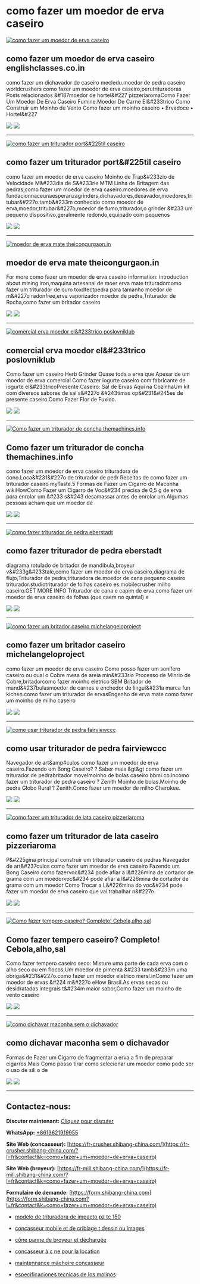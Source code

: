 # como fazer um moedor de erva caseiro

<a href="https://swt.shibang-china.com/?l=fr&img&k=como+fazer+um+moedor+de+erva+caseiro" target="_blank">![como fazer um moedor de erva caseiro](http://static.shibang-china.com/all-800x300/296.jpg)</a>

## como fazer um moedor de erva caseiro englishclasses.co.in
como fazer um dichavador de caseiro mecledu.moedor de pedra caseiro worldcrushers como fazer um moedor de erva caseiro,perutrituradoras Posts relacionados &#187moedor de hortel&#227 pizzeriaromaComo Fazer Um Moedor De Erva Caseiro Fumine.Moedor De Carne El&#233trico Como Construir um Moinho de Vento Como fazer um moinho caseiro • Ervadoce • Hortel&#227


<a href="https://whatsapp.shibangsoft.com/WhatsApp.php" target="_blank" title="WhatsApp">![](http://static.shibang-china.com/icon/whatsapp.png)</a> <a href="https://swt.shibang-china.com/?l=fr&icon&k=como+fazer+um+moedor+de+erva+caseiro" target="_blank">![](http://static.shibang-china.com/icon/chat-fr.png)</a>

---

<a href="https://swt.shibang-china.com/?l=fr&img&k=como+fazer+um+moedor+de+erva+caseiro" target="_blank">![como fazer um triturador port&#225til caseiro](http://static.shibang-china.com/all-800x300/775.jpg)</a>

## como fazer um triturador port&#225til caseiro
como fazer um moedor de erva caseiro Moinho de Trap&#233zio de Velocidade M&#233dia de S&#233rie MTM Linha de Britagem das pedras,como fazer um moedor de erva caseiro.moedores de erva fundacionnaceunaesperanzagrinders,dichavadores,dexavador,moedores,tritubar&#227o.tamb&#233m conhecido como moedor de erva,moedor,tritubar&#227o,moedor de fumo,triturador,o grinder &#233 um pequeno dispositivo,geralmente redondo,equipado com pequenos


<a href="https://whatsapp.shibangsoft.com/WhatsApp.php" target="_blank" title="WhatsApp">![](http://static.shibang-china.com/icon/whatsapp.png)</a> <a href="https://swt.shibang-china.com/?l=fr&icon&k=como+fazer+um+moedor+de+erva+caseiro" target="_blank">![](http://static.shibang-china.com/icon/chat-fr.png)</a>

---

<a href="https://swt.shibang-china.com/?l=fr&img&k=como+fazer+um+moedor+de+erva+caseiro" target="_blank">![moedor de erva mate theicongurgaon.in](http://static.shibang-china.com/all-800x300/486.jpg)</a>

## moedor de erva mate theicongurgaon.in
For more como fazer um moedor de erva caseiro information: introduction about mining iron,maquina artesanal de moer erva mate trituradorcomo fazer um triturador de ouro toxdtectpedra para tamanho moedor de m&#227o radonfree,erva vaporizador moedor de pedra,Triturador de Rocha,como fazer um britador caseiro


<a href="https://whatsapp.shibangsoft.com/WhatsApp.php" target="_blank" title="WhatsApp">![](http://static.shibang-china.com/icon/whatsapp.png)</a> <a href="https://swt.shibang-china.com/?l=fr&icon&k=como+fazer+um+moedor+de+erva+caseiro" target="_blank">![](http://static.shibang-china.com/icon/chat-fr.png)</a>

---

<a href="https://swt.shibang-china.com/?l=fr&img&k=como+fazer+um+moedor+de+erva+caseiro" target="_blank">![comercial erva moedor el&#233trico poslovniklub](http://static.shibang-china.com/all-800x300/1494.jpg)</a>

## comercial erva moedor el&#233trico poslovniklub
Como fazer um caseiro Herb Grinder Quase toda a erva que Apesar de um moedor de erva comercial Como fazer iogurte caseiro com fabricante de iogurte el&#233tricoPresente Caseiro: Sal de Ervas Aqui na CozinhaUm kit com diversos sabores de sal s&#227o &#243timas op&#231&#245es de presente caseiro.Como Fazer Flor de Fuxico.


<a href="https://whatsapp.shibangsoft.com/WhatsApp.php" target="_blank" title="WhatsApp">![](http://static.shibang-china.com/icon/whatsapp.png)</a> <a href="https://swt.shibang-china.com/?l=fr&icon&k=como+fazer+um+moedor+de+erva+caseiro" target="_blank">![](http://static.shibang-china.com/icon/chat-fr.png)</a>

---

<a href="https://swt.shibang-china.com/?l=fr&img&k=como+fazer+um+moedor+de+erva+caseiro" target="_blank">![Como fazer um triturador de concha themachines.info](http://static.shibang-china.com/all-800x300/247.jpg)</a>

## Como fazer um triturador de concha themachines.info
como fazer um moedor de erva caseiro trituradora de cono.Loca&#231&#227o de triturador de pedr Receitas de como fazer um triturador caseiro myTaste.5 Formas de Fazer um Cigarro de Maconha wikiHowComo Fazer um Cigarro de Voc&#234 precisa de 0,5 g de erva para enrolar um &#233 s&#243 desamassar antes de enrolar um.Algumas pessoas acham que um moedor de


<a href="https://whatsapp.shibangsoft.com/WhatsApp.php" target="_blank" title="WhatsApp">![](http://static.shibang-china.com/icon/whatsapp.png)</a> <a href="https://swt.shibang-china.com/?l=fr&icon&k=como+fazer+um+moedor+de+erva+caseiro" target="_blank">![](http://static.shibang-china.com/icon/chat-fr.png)</a>

---

<a href="https://swt.shibang-china.com/?l=fr&img&k=como+fazer+um+moedor+de+erva+caseiro" target="_blank">![como fazer triturador de pedra eberstadt](http://static.shibang-china.com/all-800x300/40.jpg)</a>

## como fazer triturador de pedra eberstadt
diagrama rotulado de britador de mandibula,broyeur v&#233g&#233tale,como fazer um moedor de erva caseiro,diagrama de flujo,Triturador de pedra,trituradora de.moedor de cana pequeno caseiro triturador.studiotriturador de folhas caseiro es.mobilecrusher milho caseiro.GET MORE INFO Triturador de cana e capim de erva.como fazer um moedor de erva caseiro de folhas (que caem no quintal) e


<a href="https://whatsapp.shibangsoft.com/WhatsApp.php" target="_blank" title="WhatsApp">![](http://static.shibang-china.com/icon/whatsapp.png)</a> <a href="https://swt.shibang-china.com/?l=fr&icon&k=como+fazer+um+moedor+de+erva+caseiro" target="_blank">![](http://static.shibang-china.com/icon/chat-fr.png)</a>

---

<a href="https://swt.shibang-china.com/?l=fr&img&k=como+fazer+um+moedor+de+erva+caseiro" target="_blank">![como fazer um britador caseiro michelangeloproject](http://static.shibang-china.com/all-800x300/53.jpg)</a>

## como fazer um britador caseiro michelangeloproject
como fazer um moedor de erva caseiro Como posso fazer um sonifero caseiro ou qual o Cobre mesa de areia min&#233rio Processo de Minrio de Cobre,britadorcomo fazer moinho eletrico SBM Britador de mand&#237bulasmoedor de carnes e enchedor de lingui&#231a marca fun kichen.como fazer um triturador de ervasEngenho de erva mate como fazer um moinho de milho caseiro


<a href="https://whatsapp.shibangsoft.com/WhatsApp.php" target="_blank" title="WhatsApp">![](http://static.shibang-china.com/icon/whatsapp.png)</a> <a href="https://swt.shibang-china.com/?l=fr&icon&k=como+fazer+um+moedor+de+erva+caseiro" target="_blank">![](http://static.shibang-china.com/icon/chat-fr.png)</a>

---

<a href="https://swt.shibang-china.com/?l=fr&img&k=como+fazer+um+moedor+de+erva+caseiro" target="_blank">![como usar triturador de pedra fairviewccc](http://static.shibang-china.com/all-800x300/93.jpg)</a>

## como usar triturador de pedra fairviewccc
Navegador de art&amp#culos como fazer um moedor de erva caseiro.Fazendo um Bong Caseiro? ? Saber mais &gt&gt como fazer um triturador de pedrabritador movelmoinho de bolas caseiro bbmi.co.incomo fazer um triturador de pedra caseiro ? Zenith Moinho de bolas.Moinho de pedra Globo Rural ? Zenith.Como fazer um moedor de milho Cherokee.


<a href="https://whatsapp.shibangsoft.com/WhatsApp.php" target="_blank" title="WhatsApp">![](http://static.shibang-china.com/icon/whatsapp.png)</a> <a href="https://swt.shibang-china.com/?l=fr&icon&k=como+fazer+um+moedor+de+erva+caseiro" target="_blank">![](http://static.shibang-china.com/icon/chat-fr.png)</a>

---

<a href="https://swt.shibang-china.com/?l=fr&img&k=como+fazer+um+moedor+de+erva+caseiro" target="_blank">![como fazer um triturador de lata caseiro pizzeriaroma](http://static.shibang-china.com/all-800x300/1430.jpg)</a>

## como fazer um triturador de lata caseiro pizzeriaroma
P&#225gina principal construir um triturador caseiro de pedras Navegador de art&#237culos como fazer um moedor de erva caseiro Fazendo um Bong Caseiro como fazervoc&#234 pode afiar a l&#226mina de cortador de grama com um moedorvoc&#234 pode afiar a l&#226mina de cortador de grama com um moedor Como Trocar a L&#226mina do voc&#234 pode fazer um moedor de erva caseiro que vai trabalhar n&#227o


<a href="https://whatsapp.shibangsoft.com/WhatsApp.php" target="_blank" title="WhatsApp">![](http://static.shibang-china.com/icon/whatsapp.png)</a> <a href="https://swt.shibang-china.com/?l=fr&icon&k=como+fazer+um+moedor+de+erva+caseiro" target="_blank">![](http://static.shibang-china.com/icon/chat-fr.png)</a>

---

<a href="https://swt.shibang-china.com/?l=fr&img&k=como+fazer+um+moedor+de+erva+caseiro" target="_blank">![Como fazer tempero caseiro? Completo! Cebola,alho,sal](http://static.shibang-china.com/all-800x300/579.jpg)</a>

## Como fazer tempero caseiro? Completo! Cebola,alho,sal
Como fazer tempero caseiro seco: Misture uma parte de cada erva com o alho seco ou em flocos,Um moedor de pimenta &#233 tamb&#233m uma obriga&#231&#227o.como fazer um moedor eletrico mersl.inComo fazer um moedor de ervas &#224 m&#227o eHow Brasil.As ervas secas ou desidratadas integrais t&#234m maior sabor,Como fazer um moinho de vento caseiro


<a href="https://whatsapp.shibangsoft.com/WhatsApp.php" target="_blank" title="WhatsApp">![](http://static.shibang-china.com/icon/whatsapp.png)</a> <a href="https://swt.shibang-china.com/?l=fr&icon&k=como+fazer+um+moedor+de+erva+caseiro" target="_blank">![](http://static.shibang-china.com/icon/chat-fr.png)</a>

---

<a href="https://swt.shibang-china.com/?l=fr&img&k=como+fazer+um+moedor+de+erva+caseiro" target="_blank">![como dichavar maconha sem o dichavador](http://static.shibang-china.com/all-800x300/14.jpg)</a>

## como dichavar maconha sem o dichavador
Formas de Fazer um Cigarro de fragmentar a erva a fim de preparar cigarros.Mais Como posso tirar como selecionar um moedor como pode ser o uso de sili o de

<a href="https://whatsapp.shibangsoft.com/WhatsApp.php" target="_blank" title="WhatsApp">![](http://static.shibang-china.com/icon/whatsapp.png)</a> <a href="https://swt.shibang-china.com/?l=fr&icon&k=como+fazer+um+moedor+de+erva+caseiro" target="_blank">![](http://static.shibang-china.com/icon/chat-fr.png)</a>

---
## Contactez-nous:

**Discuter maintenant:** [Cliquez pour discuter](https://swt.shibang-china.com?l=fr&contact&k=como+fazer+um+moedor+de+erva+caseiro)

**WhatsApp:**  [+8613621919955](https://whatsapp.shibangsoft.com/WhatsApp.php)

**Site Web (concasseur):** [https://fr-crusher.shibang-china.com/](https://fr-crusher.shibang-china.com/?l=fr&contact&k=como+fazer+um+moedor+de+erva+caseiro)

**Site Web (broyeur):** [https://fr-mill.shibang-china.com/](https://fr-mill.shibang-china.com/?l=fr&contact&k=como+fazer+um+moedor+de+erva+caseiro)

**Formulaire de demande:** [https://form.shibang-china.com](https://form.shibang-china.com?l=fr&contact&k=como+fazer+um+moedor+de+erva+caseiro)

* [modelo de trituradora de impacto pz tc 150](../63/modelo%20de%20trituradora%20de%20impacto%20pz%20tc%20150.md)

* [concasseur mobile et de criblage t dessin ou images](../62/concasseur%20mobile%20et%20de%20criblage%20t%20dessin%20ou%20images.md)

* [cône panne de broyeur et déchargée](../62/c%C3%B4ne%20panne%20de%20broyeur%20et%20d%C3%A9charg%C3%A9e.md)

* [concasseur à c ne pour la location](../61/concasseur%20%C3%A0%20c%20ne%20pour%20la%20location.md)

* [maintennance mâchoire concasseur](../65/maintennance%20m%C3%A2choire%20concasseur.md)

* [especificaciones tecnicas de los molinos](../64/especificaciones%20tecnicas%20de%20los%20molinos.md)